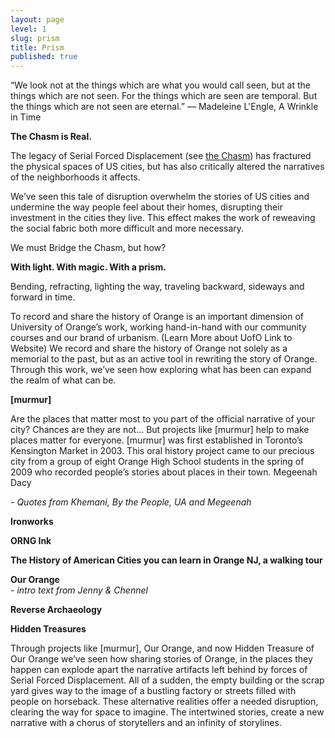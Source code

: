 ```yaml
---
layout: page
level: 1
slug: prism
title: Prism
published: true
---
```


“We look not at the things which are what you would call seen, but at the things which are not seen. For the things which are seen are temporal. But the things which are not seen are eternal.” 
― Madeleine L'Engle, A Wrinkle in Time  

**The Chasm is Real.**  

The legacy of Serial Forced Displacement (see [the Chasm](/chasm)) has fractured the physical spaces of US cities, but has also critically altered the narratives of the neighborhoods it affects.   

We’ve seen this tale of disruption overwhelm the stories of US cities and undermine the way people feel about their homes, disrupting their investment in the cities they live. This effect makes the work of reweaving the social fabric both more difficult and more necessary.  

We must Bridge the Chasm, but how?  

**With light. With magic. With a prism.**  

Bending, refracting, lighting the way, traveling backward, sideways and forward in time.  

To record and share the history of Orange is an important dimension of University of Orange’s work, working hand-in-hand with our community courses and our brand of urbanism. (Learn More about UofO Link to Website) We record and share the history of Orange not solely as a memorial to the past, but as an active tool in rewriting the story of Orange. Through this work, we’ve seen how exploring what has been can expand the realm of what can be.  

**[murmur]**  

Are the places that matter most to you part of the official narrative of your city? Chances are they are not... But projects like [murmur] help to make places matter for everyone. [murmur] was first established in Toronto’s Kensington Market in 2003.  This oral history project came to our precious city from a group of eight Orange High School students in the spring of 2009 who recorded people’s stories about places in their town.
Megeenah Dacy  

_- Quotes from Khemani, By the People, UA and Megeenah_  

**Ironworks**

**ORNG Ink**

**The History of American Cities you can learn in Orange NJ, a walking tour**  

**Our Orange**  
_- intro text from Jenny & Chennel_  

**Reverse Archaeology**  

**Hidden Treasures**

Through projects like [murmur], Our Orange, and now Hidden Treasure of Our Orange we’ve seen how sharing stories of Orange, in the places they happen can explode apart the narrative artifacts left behind by forces of Serial Forced Displacement. All of a sudden, the empty building or the scrap yard gives way to the image of a bustling factory or streets filled with people on horseback. These alternative realities offer a needed disruption, clearing the way for space to imagine. The intertwined stories, create a new narrative with a chorus of storytellers and an infinity of storylines.
